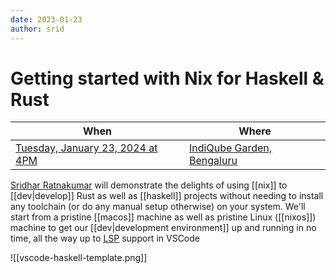 ```yaml
---
date: 2023-01-23
author: srid
---
```


# Getting started with Nix for Haskell & Rust

| When                                                  | Where                                             |
| ----------------------------------------------------- | ------------------------------------------------- |
| [Tuesday, January 23, 2024 at 4PM][srid-nix-dev-gcal] | [IndiQube Garden, Bengaluru][map-indiqube-garden] |

[Sridhar Ratnakumar][srid] will demonstrate the delights of using [[nix]] to [[dev|develop]] Rust as well as [[haskell]] projects without needing to install any toolchain (or do any manual setup otherwise) on your system. We'll start from a pristine [[macos]] machine as well as pristine Linux ([[nixos]]) machine to get our [[dev|development environment]] up and running in no time, all the way up to [LSP] support in VSCode

![[vscode-haskell-template.png]]

[srid-nix-dev-gcal]: https://calendar.google.com/calendar/event?action=TEMPLATE&tmeid=MTkwaW8zMHZxNmVmZGQxMmFtMzFxZzhncnUgcGVydmFzaXZlcHJveGltaXR5QG0&tmsrc=pervasiveproximity%40gmail.com

[srid]: https://x.com/sridca
[map-indiqube-garden]: https://www.google.com/maps/place/12%C2%B056'12.0%22N+77%C2%B037'17.5%22E/@12.936661,77.62153,17z/data=!3m1!4b1!4m4!3m3!8m2!3d12.936661!4d77.62153?entry=ttu
[LSP]: https://langserver.org/